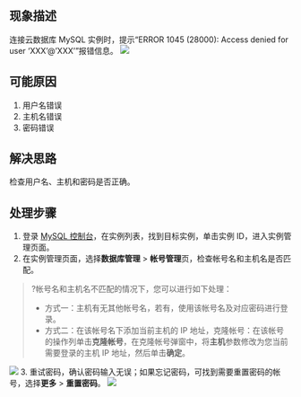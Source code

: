 ## 现象描述
连接云数据库 MySQL 实例时，提示“ERROR 1045 (28000): Access denied for user ‘XXX’@’XXX’”报错信息。
![](https://main.qcloudimg.com/raw/3283ffcec33f4bdf02aa6ed8cf48ea48.png)

## 可能原因
1. 用户名错误
2. 主机名错误
3. 密码错误

## 解决思路
检查用户名、主机和密码是否正确。

## 处理步骤
1. 登录 [MySQL 控制台](https://console.cloud.tencent.com/cdb)，在实例列表，找到目标实例，单击实例 ID，进入实例管理页面。
2. 在实例管理页面，选择**数据库管理** > **帐号管理**页，检查帐号名和主机名是否匹配。
>?帐号名和主机名不匹配的情况下，您可以进行如下处理：
>- 方式一：主机有无其他帐号名，若有，使用该帐号名及对应密码进行登录。
>- 方式二：在该帐号名下添加当前主机的 IP 地址，克隆帐号：在该帐号的操作列单击**克隆帐号**，在克隆帐号弹窗中，将**主机**参数修改为您当前需要登录的主机 IP 地址，然后单击**确定**。
>
![](https://main.qcloudimg.com/raw/93d14fbcea9f28269dfb8c0b79c38a22.png)
3. 重试密码，确认密码输入无误；如果忘记密码，可找到需要重置密码的帐号，选择**更多** > **重置密码**。
![](https://main.qcloudimg.com/raw/2b7c31670524bc00fa05cfd5181fc018.png)

